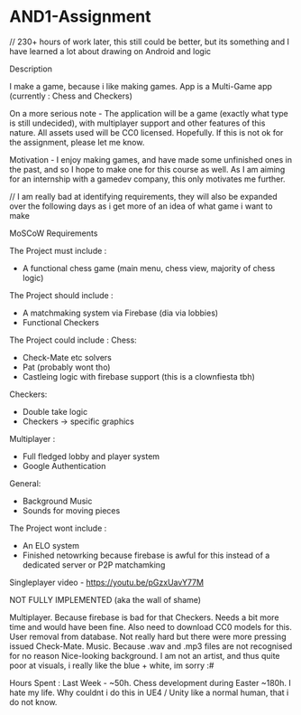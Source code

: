 # AND1-Assignment

// 230+ hours of work later, this still could be better, but its something and I have learned a lot about drawing on Android and logic

Description

I make a game, because i like making games. 
App is a Multi-Game app (currently : Chess and Checkers)


On a more serious note - The application will be a game (exactly what type is still undecided), with multiplayer support and other features of this nature.
All assets used will be CC0 licensed. Hopefully.
If this is not ok for the assignment, please let me know.

Motivation - I enjoy making games, and have made some unfinished ones in the past, and so I hope to make one for this course as well. As I am aiming for an internship with a gamedev company, this only motivates me further.


// I am really bad at identifying requirements, they will also be expanded over the following days as i get more of an idea of what game i want to make

MoSCoW Requirements

The Project must include :
 - A functional chess game (main menu, chess view, majority of chess logic)

The Project should include :
- A matchmaking system via Firebase (dia via lobbies)
- Functional Checkers

The Project could include :
Chess:
 - Check-Mate etc solvers
 - Pat (probably wont tho)
 - Castleing logic with firebase support (this is a clownfiesta tbh)
 
Checkers:
 - Double take logic 
 - Checkers -> specific graphics

Multiplayer :
- Full fledged lobby and player system
- Google Authentication

General:
- Background Music
- Sounds for moving pieces

The Project wont include :
  - An ELO system 
  - Finished netowrking because firebase is awful for this instead of a dedicated server or P2P matchamking


Singleplayer video - https://youtu.be/pGzxUavY77M

NOT FULLY IMPLEMENTED (aka the wall of shame)

Multiplayer. Because firebase is bad for that
Checkers. Needs a  bit more time and would have been fine. Also need to download CC0 models for this.
User removal from database. Not really hard but there were more pressing issued
Check-Mate. 
Music. Because .wav and .mp3 files are not recognised for no reason
Nice-looking background. I am not an artist, and thus quite poor at visuals, i really like the blue + white, im sorry :#

Hours Spent : Last Week - ~50h. Chess development during Easter ~180h. I hate my life. Why couldnt i do this in UE4 / Unity like a normal human, that i do not know.
